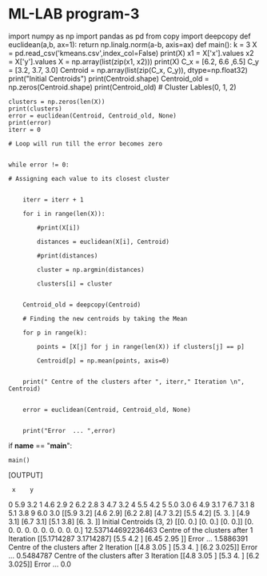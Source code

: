 # ML-LAB program-3


import numpy as np
import pandas as pd
from copy import deepcopy
def euclidean(a,b, ax=1):
    return np.linalg.norm(a-b, axis=ax)
def main():
    k = 3
    X = pd.read_csv('kmeans.csv',index_col=False)
    print(X)
    x1 = X['x'].values
    x2 = X['y'].values
    X = np.array(list(zip(x1, x2)))
    print(X)
    C_x = [6.2, 6.6 ,6.5]
    C_y = [3.2, 3.7, 3.0]
    Centroid = np.array(list(zip(C_x, C_y)), dtype=np.float32)
    print("Initial Centroids")
    print(Centroid.shape)
    Centroid_old = np.zeros(Centroid.shape)
    print(Centroid_old)
    # Cluster Lables(0, 1, 2)

    clusters = np.zeros(len(X))
    print(clusters)
    error = euclidean(Centroid, Centroid_old, None)
    print(error)
    iterr = 0

    # Loop will run till the error becomes zero


    while error != 0:

    # Assigning each value to its closest cluster


        iterr = iterr + 1

        for i in range(len(X)):

            #print(X[i])

            distances = euclidean(X[i], Centroid)

            #print(distances)

            cluster = np.argmin(distances)

            clusters[i] = cluster


        Centroid_old = deepcopy(Centroid)

        # Finding the new centroids by taking the Mean

        for p in range(k):

            points = [X[j] for j in range(len(X)) if clusters[j] == p]

            Centroid[p] = np.mean(points, axis=0)


        print(" Centre of the clusters after ", iterr," Iteration \n", Centroid)


        error = euclidean(Centroid, Centroid_old, None)


        print("Error  ... ",error)  


if __name__ == "__main__": 


    main()

[OUTPUT]


     x    y
0  5.9  3.2
1  4.6  2.9
2  6.2  2.8
3  4.7  3.2
4  5.5  4.2
5  5.0  3.0
6  4.9  3.1
7  6.7  3.1
8  5.1  3.8
9  6.0  3.0
[[5.9 3.2]
 [4.6 2.9]
 [6.2 2.8]
 [4.7 3.2]
 [5.5 4.2]
 [5.  3. ]
 [4.9 3.1]
 [6.7 3.1]
 [5.1 3.8]
 [6.  3. ]]
Initial Centroids
(3, 2)
[[0. 0.]
 [0. 0.]
 [0. 0.]]
[0. 0. 0. 0. 0. 0. 0. 0. 0. 0.]
12.537144692236463
 Centre of the clusters after  1  Iteration 
 [[5.1714287 3.1714287]
 [5.5       4.2      ]
 [6.45      2.95     ]]
Error  ...  1.5886391
 Centre of the clusters after  2  Iteration 
 [[4.8   3.05 ]
 [5.3   4.   ]
 [6.2   3.025]]
Error  ...  0.5484787
 Centre of the clusters after  3  Iteration 
 [[4.8   3.05 ]
 [5.3   4.   ]
 [6.2   3.025]]
Error  ...  0.0


